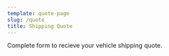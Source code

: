 ```yaml
---
template: quote-page
slug: /quote
title: Shipping Quote
---
```

Complete form to recieve your vehicle shipping quote. 
